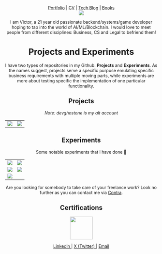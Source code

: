 <p align="center">
  <br/>
  <a href="https://htetaung.com">Portfolio</a> |
  <a href="https://cv.htetaung.com">CV</a> |
  <a href="https://victorevolves.substack.com">Tech Blog</a> |
  <a href="https://books.htetaung.com">Books</a>
  <br>
  <a href="https://wakatime.com/@6643be8b-bff8-43c4-b777-b3e0fcce3a75">
    <img src="https://wakatime.com/badge/user/6643be8b-bff8-43c4-b777-b3e0fcce3a75.svg"></img>
  </a>
  <br/>
</p>


<p align="center">
  I am Victor, a 21 year old passionate backend/systems/game developer hoping to tap into the world of AI/ML/Blockchain. I would love to meet people from different disciplines: Business, CS and Legal to befriend them!
</p>

<h1 align="center">Projects and Experiments</h1>
<p align="center">I have two types of repositories in my Github. <b>Projects</b> and <b>Experiments</b>. As the names suggest, projects serve a specific purpose emulating specific business requirements with multiple moving parts, while experiments are more about testing specific the implementation of one particular functionality.</p>
<h2 align="center">Projects</h2>
<p align="center">
  <i align="center">Note: devghostone is my alt account</i>
</p>
<table align="center">
  <tr>
    <td>
      <a>
        <img src="https://github-readme-stats.vercel.app/api/pin/?username=devghostone&repo=chess-company&theme=material-palenight&show_owner=true"/>
      </a>
    </td>
      <td>
      <a href="https://github.com/DreamerChaserHAH/becat-burmese-english-annotator">
        <img src="https://github-readme-stats.vercel.app/api/pin/?username=DreamerChaserHAH&repo=becat-burmese-english-annotator&theme=material-palenight"/>
      </a>
    </td>
  </tr>
</table>
<h2 align="center">Experiments</h2>
<p align="center">Some notable experiments that I have done 👀</p>
<table align="center">
  <tr>
    <td>
      <a href="https://github.com/DreamerChaserHAH/gpu-conway-game-of-life">
        <img src="https://github-readme-stats.vercel.app/api/pin/?username=DreamerChaserHAH&repo=gpu-conway-game-of-life&theme=material-palenight"/>
      </a>
    </td>
    <td>
      <a href="https://github.com/DreamerChaserHAH/langchain-action-model-experiment">
        <img src="https://github-readme-stats.vercel.app/api/pin/?username=DreamerChaserHAH&repo=langchain-action-model-experiment&theme=material-palenight"/>
      </a>
    </td>
  </tr>
  <tr>
      <td>
      <a href="https://github.com/DreamerChaserHAH/solana-data-account-experiment">
        <img src="https://github-readme-stats.vercel.app/api/pin/?username=DreamerChaserHAH&repo=solana-data-account-experiment&theme=material-palenight"/>
      </a>
    </td>
    <td>
      <a href="https://github.com/DreamerChaserHAH/simple-edit">
        <img src="https://github-readme-stats.vercel.app/api/pin/?username=DreamerChaserHAH&repo=simple-edit&theme=material-palenight"/>
      </a>
    </td>
  </tr>
  <tr>
    <td>
      <a href="https://github.com/DreamerChaserHAH/python-is-even-neural-network-classifier-experiment">
        <img src="https://github-readme-stats.vercel.app/api/pin/?username=DreamerChaserHAH&repo=python-is-even-neural-network-classifier-experiment&theme=material-palenight"/>
      </a>
    </td>
  </tr>
</table>

<p align="center">
  Are you looking for somebody to take care of your freelance work? Look no further as you can contact me via <a href="https://contra.com/dreamerethan?utm_campaign=social_sharing&utm_medium=independent_share&utm_source=copy_link">Contra</a>.
</p>

<h2 align="center">Certifications</h2>
<p align="center">
  <a href="https://www.credly.com/badges/58b9a9c0-3719-4411-96d9-6df226df43ea/public_url">
    <img src="https://images.credly.com/images/44994cda-b5b0-44cb-9a6d-d29b57163073/image.png" width="75" height="75"/>
  </a>
</p>

<p align="center">
  <a href="https://www.linkedin.com/in/victorevolves/">
    Linkedin
  </a> | 
  <a href="https://x.com/victorevolves">
    X (Twitter)
  </a> |
  <a href="contact@htetaung.com">
    Email
  </a>
</p>
